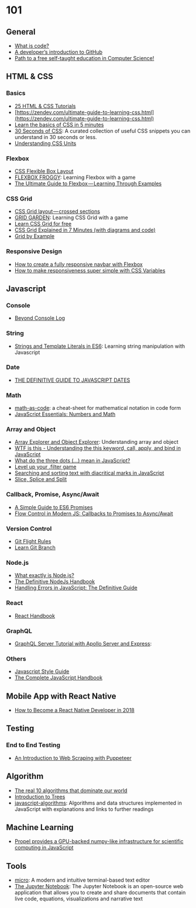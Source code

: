 # 101

## General

* [What is code?](https://www.bloomberg.com/graphics/2015-paul-ford-what-is-code/)
* [A developer’s introduction to GitHub](https://medium.freecodecamp.org/a-developers-introduction-to-github-1034fa55c0db)
* [Path to a free self-taught education in Computer Science!](https://github.com/ossu/computer-science)


## HTML & CSS

### Basics
* [25 HTML & CSS Tutorials](https://codeburst.io/25-html-css-tutorials-6a864f387185)
* [https://zendev.com/ultimate-guide-to-learning-css.html](https://zendev.com/ultimate-guide-to-learning-css.html)
* [Learn the basics of CSS in 5 minutes](https://medium.freecodecamp.org/get-started-with-css-in-5-minutes-e0804813fc3e)
* [30 Seconds of CSS](https://atomiks.github.io/30-seconds-of-css/): A curated collection of useful CSS snippets you can understand in 30 seconds or less.
* [Understanding CSS Units](https://developer.mozilla.org/en-US/docs/Learn/CSS/Introduction_to_CSS/Values_and_units)

### Flexbox
* [CSS Flexible Box Layout](https://developer.mozilla.org/en-US/docs/Web/CSS/CSS_Flexible_Box_Layout)
* [FLEXBOX FROGGY](http://flexboxfroggy.com/): Learning Flexbox with a game
* [The Ultimate Guide to Flexbox — Learning Through Examples](https://medium.freecodecamp.org/the-ultimate-guide-to-flexbox-learning-through-examples-8c90248d4676)

### CSS Grid
* [CSS Grid layout — crossed sections](https://medium.com/deemaze-software/css-grid-layout-crossed-sections-fca9e956e725)
* [GRID GARDEN](http://cssgridgarden.com/): Learning CSS Grid with a game
* [Learn CSS Grid for free](https://scrimba.com/g/gR8PTE)
* [CSS Grid Explained in 7 Minutes (with diagrams and code)](https://www.youtube.com/watch?v=ojKbYz0iKQE)
* [Grid by Example](https://gridbyexample.com/)

### Responsive Design
* [How to create a fully responsive navbar with Flexbox](https://medium.freecodecamp.org/how-to-create-a-fully-responsive-navbar-with-flexbox-a4435d175dd3)
* [How to make responsiveness super simple with CSS Variables](https://medium.freecodecamp.org/how-to-make-responsiveness-super-simple-with-css-variables-8c90ebf80d7f)

## Javascript

### Console
* [Beyond Console Log](https://medium.com/@mattburgess/beyond-console-log-2400fdf4a9d8)

### String
* [Strings and Template Literals in ES6](http://www.zsoltnagy.eu/strings-and-template-literals-in-es6/): Learning string manipulation with Javascript

### Date
* [THE DEFINITIVE GUIDE TO JAVASCRIPT DATES](https://flaviocopes.com/javascript-dates/)

### Math
* [math-as-code](https://github.com/Jam3/math-as-code): a cheat-sheet for mathematical notation in code form
* [JavaScript Essentials: Numbers and Math](https://codeburst.io/javascript-essentials-numbers-and-math-72655b2e5edd)

### Array and Object
* [Array Explorer and Object Explorer](https://css-tricks.com/array-explorer-object-explorer/): Understanding array and object
* [WTF is this - Understanding the this keyword, call, apply, and bind in JavaScript](https://tylermcginnis.com/this-keyword-call-apply-bind-javascript)
* [What do the three dots (...) mean in JavaScript?](https://oprea.rocks/blog/what-do-the-three-dots-mean-in-javascript/)
* [Level up your .filter game](https://css-tricks.com/level-up-your-filter-game/)
* [Searching and sorting text with diacritical marks in JavaScript](https://thread.engineering/searching-and-sorting-text-with-diacritical-marks-in-javascript-45afef20e7f2)
* [Slice, Splice and Split](https://medium.freecodecamp.org/lets-clear-up-the-confusion-around-the-slice-splice-split-methods-in-javascript-8ba3266c29ae)

### Callback, Promise, Async/Await
* [A Simple Guide to ES6 Promises](https://codeburst.io/a-simple-guide-to-es6-promises-d71bacd2e13a)
* [Flow Control in Modern JS: Callbacks to Promises to Async/Await](https://www.sitepoint.com/flow-control-callbacks-promises-async-await/)

### Version Control
* [Git Flight Rules](https://github.com/k88hudson/git-flight-rules)
* [Learn Git Branch](https://learngitbranching.js.org/)

### Node.js
* [What exactly is Node.js?](https://medium.freecodecamp.org/what-exactly-is-node-js-ae36e97449f5)
* [The Definitive NodeJs Handbook](https://medium.freecodecamp.org/the-definitive-node-js-handbook-6912378afc6e)
* [Handling Errors in JavaScript: The Definitive Guide](https://levelup.gitconnected.com/the-definite-guide-to-handling-errors-gracefully-in-javascript-58424d9c60e6)

### React
* [React Handbook](https://medium.freecodecamp.org/the-react-handbook-b71c27b0a795)

### GraphQL
* [GraphQL Server Tutorial with Apollo Server and Express](https://www.robinwieruch.de/graphql-apollo-server-tutorial/): 

### Others
* [Javascript Style Guide](https://github.com/airbnb/javascript)
* [The Complete JavaScript Handbook](https://medium.freecodecamp.org/the-complete-javascript-handbook-f26b2c71719c)


## Mobile App with React Native

* [How to Become a React Native Developer in 2018](https://hackernoon.com/how-to-become-a-react-native-developer-in-2018-d9bc85e1d91f)

## Testing

### End to End Testing
* [An Introduction to Web Scraping with Puppeteer](https://medium.com/swlh/an-introduction-to-web-scraping-with-puppeteer-3d35a51fdca0)

## Algorithm

* [The real 10 algorithms that dominate our world](https://medium.com/@_marcos_otero/the-real-10-algorithms-that-dominate-our-world-e95fa9f16c04)
* [Introduction to Trees](https://www.youtube.com/watch?v=qH6yxkw0u78)
* [javascript-algorithms](https://github.com/trekhleb/javascript-algorithms): 
Algorithms and data structures implemented in JavaScript with explanations and links to further readings

## Machine Learning

* [Propel provides a GPU-backed numpy-like infrastructure for scientific computing in JavaScript](http://propelml.org/)

## Tools

* [micro](https://github.com/zyedidia/micro): A modern and intuitive terminal-based text editor
* [The Jupyter Notebook](http://jupyter.org/): The Jupyter Notebook is an open-source web application that allows you to create and share documents that contain live code, equations, visualizations and narrative text
